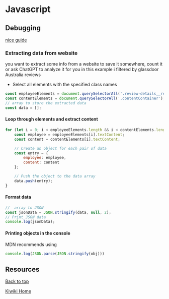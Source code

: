 # Javascript

## Debugging
[nice guide](https://www.techiedelight.com/print-contents-object-javascript/)

### Extracting data from website
you want to extract some info from a website to save it somewhere, count it or ask ChatGPT to analyze it for you
in this example i filtered by glassdoor Australia reviews

- Select all elements with the specified class names
```javascript
const employeeElements = document.querySelectorAll('.review-details__review-details-module__employee');
const contentElements = document.querySelectorAll('.contentContainer');
// array to store the extracted data
const data = [];
```

#### Loop through elements and extract content
```javascript
for (let i = 0; i < employeeElements.length && i < contentElements.length; i++) {
    const employee = employeeElements[i].textContent;
    const content = contentElements[i].textContent;

    // Create an object for each pair of data
    const entry = {
        employee: employee,
        content: content
    };

    // Push the object to the data array
    data.push(entry);
}
```

#### Format data
```javascript
//  array to JSON
const jsonData = JSON.stringify(data, null, 2);
// Print JSON data
console.log(jsonData);
```


#### Printing objects in the console
MDN recommends using

``` javascript
console.log(JSON.parse(JSON.stringify(obj)))
```

## Resources

[Back to top](#)

[Kiwiki Home](/../../)
